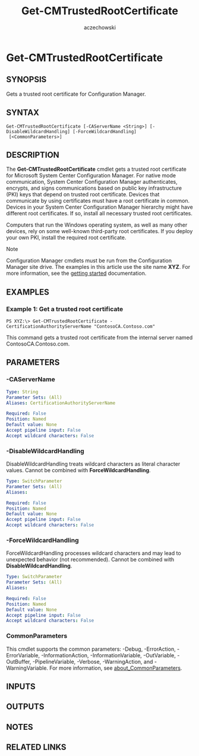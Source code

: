 ﻿---
author: aczechowski
description: Gets a trusted root certificate for Configuration Manager.
external help file: AdminUI.PS.HS.dll-Help.xml
manager: dougeby
Module Name: ConfigurationManager
ms.author: aaroncz
ms.date: 05/02/2019
ms.prod: configuration-manager
ms.technology: configmgr-other
ms.topic: conceptual
schema: 2.0.0
title: Get-CMTrustedRootCertificate
titleSuffix: Configuration Manager
---

# Get-CMTrustedRootCertificate

## SYNOPSIS
Gets a trusted root certificate for Configuration Manager.

## SYNTAX

```
Get-CMTrustedRootCertificate [-CAServerName <String>] [-DisableWildcardHandling] [-ForceWildcardHandling]
 [<CommonParameters>]
```

## DESCRIPTION
The **Get-CMTrustedRootCertificate** cmdlet gets a trusted root certificate for Microsoft System Center Configuration Manager.
For native mode communication, System Center Configuration Manager authenticates, encrypts, and signs communications based on public key infrastructure (PKI) keys that depend on trusted root certificate.
Devices that communicate by using certificates must have a root certificate in common.
Devices in your System Center Configuration Manager hierarchy might have different root certificates.
If so, install all necessary trusted root certificates.

Computers that run the Windows operating system, as well as many other devices, rely on some well-known third-party root certificates.
If you deploy your own PKI, install the required root certificate.

> [!NOTE]
> Configuration Manager cmdlets must be run from the Configuration Manager site drive.
> The examples in this article use the site name **XYZ**. For more information, see the
> [getting started](/powershell/sccm/overview) documentation.

## EXAMPLES

### Example 1: Get a trusted root certificate
```
PS XYZ:\> Get-CMTrustedRootCertificate -CertificationAuthorityServerName "ContosoCA.Contoso.com"
```

This command gets a trusted root certificate from the internal server named ContosoCA.Contoso.com.

## PARAMETERS

### -CAServerName
```yaml
Type: String
Parameter Sets: (All)
Aliases: CertificationAuthorityServerName

Required: False
Position: Named
Default value: None
Accept pipeline input: False
Accept wildcard characters: False
```

### -DisableWildcardHandling
DisableWildcardHandling treats wildcard characters as literal character values. Cannot be combined with **ForceWildcardHandling**.

```yaml
Type: SwitchParameter
Parameter Sets: (All)
Aliases:

Required: False
Position: Named
Default value: None
Accept pipeline input: False
Accept wildcard characters: False
```

### -ForceWildcardHandling
ForceWildcardHandling processes wildcard characters and may lead to unexpected behavior (not recommended). Cannot be combined with **DisableWildcardHandling**.

```yaml
Type: SwitchParameter
Parameter Sets: (All)
Aliases:

Required: False
Position: Named
Default value: None
Accept pipeline input: False
Accept wildcard characters: False
```

### CommonParameters
This cmdlet supports the common parameters: -Debug, -ErrorAction, -ErrorVariable, -InformationAction, -InformationVariable, -OutVariable, -OutBuffer, -PipelineVariable, -Verbose, -WarningAction, and -WarningVariable. For more information, see [about_CommonParameters](https://go.microsoft.com/fwlink/?LinkID=113216).

## INPUTS

## OUTPUTS

## NOTES

## RELATED LINKS
